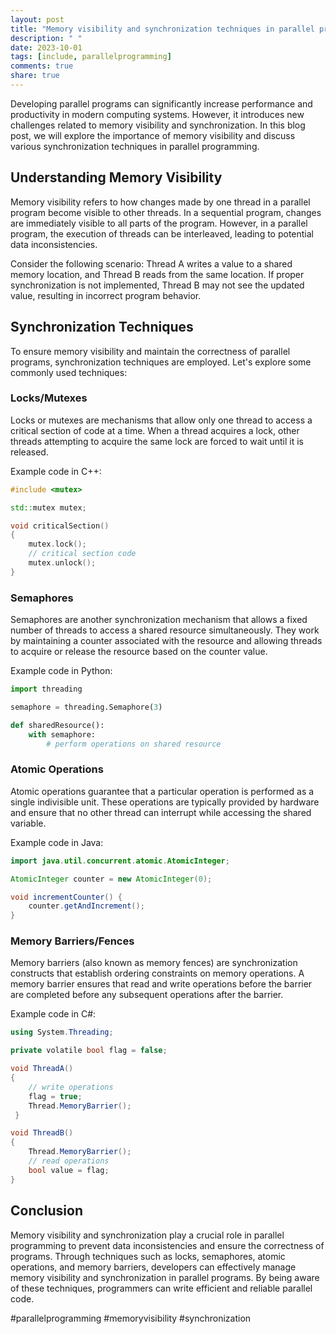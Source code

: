 ```yaml
---
layout: post
title: "Memory visibility and synchronization techniques in parallel programming."
description: " "
date: 2023-10-01
tags: [include, parallelprogramming]
comments: true
share: true
---
```


Developing parallel programs can significantly increase performance and productivity in modern computing systems. However, it introduces new challenges related to memory visibility and synchronization. In this blog post, we will explore the importance of memory visibility and discuss various synchronization techniques in parallel programming.

## Understanding Memory Visibility
Memory visibility refers to how changes made by one thread in a parallel program become visible to other threads. In a sequential program, changes are immediately visible to all parts of the program. However, in a parallel program, the execution of threads can be interleaved, leading to potential data inconsistencies.

Consider the following scenario: Thread A writes a value to a shared memory location, and Thread B reads from the same location. If proper synchronization is not implemented, Thread B may not see the updated value, resulting in incorrect program behavior.

## Synchronization Techniques
To ensure memory visibility and maintain the correctness of parallel programs, synchronization techniques are employed. Let's explore some commonly used techniques:

### Locks/Mutexes
Locks or mutexes are mechanisms that allow only one thread to access a critical section of code at a time. When a thread acquires a lock, other threads attempting to acquire the same lock are forced to wait until it is released.

Example code in C++:

```cpp
#include <mutex>

std::mutex mutex;

void criticalSection()
{
    mutex.lock();
    // critical section code
    mutex.unlock();
}
```

### Semaphores
Semaphores are another synchronization mechanism that allows a fixed number of threads to access a shared resource simultaneously. They work by maintaining a counter associated with the resource and allowing threads to acquire or release the resource based on the counter value.

Example code in Python:

```python
import threading

semaphore = threading.Semaphore(3)

def sharedResource():
    with semaphore:
        # perform operations on shared resource
```

### Atomic Operations
Atomic operations guarantee that a particular operation is performed as a single indivisible unit. These operations are typically provided by hardware and ensure that no other thread can interrupt while accessing the shared variable.

Example code in Java:

```java
import java.util.concurrent.atomic.AtomicInteger;

AtomicInteger counter = new AtomicInteger(0);

void incrementCounter() {
    counter.getAndIncrement();
}
```

### Memory Barriers/Fences
Memory barriers (also known as memory fences) are synchronization constructs that establish ordering constraints on memory operations. A memory barrier ensures that read and write operations before the barrier are completed before any subsequent operations after the barrier.

Example code in C#:

```csharp
using System.Threading;

private volatile bool flag = false;

void ThreadA()
{
    // write operations
    flag = true;
    Thread.MemoryBarrier();
 }

void ThreadB()
{
    Thread.MemoryBarrier();
    // read operations
    bool value = flag;
}
```

## Conclusion
Memory visibility and synchronization play a crucial role in parallel programming to prevent data inconsistencies and ensure the correctness of programs. Through techniques such as locks, semaphores, atomic operations, and memory barriers, developers can effectively manage memory visibility and synchronization in parallel programs. By being aware of these techniques, programmers can write efficient and reliable parallel code.

#parallelprogramming #memoryvisibility #synchronization